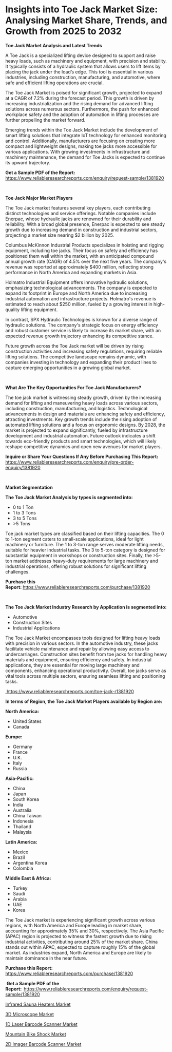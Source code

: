 <p><h1>Insights into Toe Jack Market Size: Analysing Market Share, Trends, and Growth from 2025 to 2032</h1></p><p><strong>Toe Jack Market Analysis and Latest Trends</strong></p>
<p><p>A Toe Jack is a specialized lifting device designed to support and raise heavy loads, such as machinery and equipment, with precision and stability. It typically consists of a hydraulic system that allows users to lift items by placing the jack under the load’s edge. This tool is essential in various industries, including construction, manufacturing, and automotive, where safe and efficient lifting operations are crucial.</p><p>The Toe Jack Market is poised for significant growth, projected to expand at a CAGR of 7.2% during the forecast period. This growth is driven by increasing industrialization and the rising demand for advanced lifting solutions across numerous sectors. Furthermore, the push for enhanced workplace safety and the adoption of automation in lifting processes are further propelling the market forward. </p><p>Emerging trends within the Toe Jack Market include the development of smart lifting solutions that integrate IoT technology for enhanced monitoring and control. Additionally, manufacturers are focusing on creating more compact and lightweight designs, making toe jacks more accessible for various applications. With growing investments in infrastructure and machinery maintenance, the demand for Toe Jacks is expected to continue its upward trajectory.</p></p>
<p><strong>Get a Sample PDF of the Report:&nbsp;</strong> <a href="https://www.reliableresearchreports.com/enquiry/request-sample/1381920?utm_campaign=115&utm_medium=2&utm_source=Github&utm_content=ia&utm_term=11042025&utm_id=toe-jack">https://www.reliableresearchreports.com/enquiry/request-sample/1381920</a></p>
<p>&nbsp;</p>
<p><strong>Toe Jack Major Market Players</strong></p>
<p><p>The Toe Jack market features several key players, each contributing distinct technologies and service offerings. Notable companies include Enerpac, whose hydraulic jacks are renowned for their durability and reliability. With a broad global presence, Enerpac is expected to see steady growth due to increasing demand in construction and industrial sectors, projecting a market size nearing $2 billion by 2025.</p><p>Columbus McKinnon Industrial Products specializes in hoisting and rigging equipment, including toe jacks. Their focus on safety and efficiency has positioned them well within the market, with an anticipated compound annual growth rate (CAGR) of 4.5% over the next five years. The company's revenue was reported at approximately $400 million, reflecting strong performance in North America and expanding markets in Asia.</p><p>Holmatro Industrial Equipment offers innovative hydraulic solutions, emphasizing technological advancements. The company is expected to expand its footprint in Europe and North America due to increasing industrial automation and infrastructure projects. Holmatro's revenue is estimated to reach about $250 million, fueled by a growing interest in high-quality lifting equipment.</p><p>In contrast, SPX Hydraulic Technologies is known for a diverse range of hydraulic solutions. The company's strategic focus on energy efficiency and robust customer service is likely to increase its market share, with an expected revenue growth trajectory enhancing its competitive stance.</p><p>Future growth across the Toe Jack market will be driven by rising construction activities and increasing safety regulations, requiring reliable lifting solutions. The competitive landscape remains dynamic, with companies investing in technology and expanding their product lines to capture emerging opportunities in a growing global market.</p></p>
<p>&nbsp;</p>
<p><strong>What Are The Key Opportunities For Toe Jack Manufacturers?</strong></p>
<p><p>The toe jack market is witnessing steady growth, driven by the increasing demand for lifting and maneuvering heavy loads across various sectors, including construction, manufacturing, and logistics. Technological advancements in design and materials are enhancing safety and efficiency, attracting investments. Key growth trends include the rising adoption of automated lifting solutions and a focus on ergonomic designs. By 2028, the market is projected to expand significantly, fueled by infrastructure development and industrial automation. Future outlook indicates a shift towards eco-friendly products and smart technologies, which will likely reshape competitive dynamics and open new avenues for market players.</p></p>
<p><strong>Inquire or Share Your Questions If Any Before Purchasing This Report:</strong> <a href="https://www.reliableresearchreports.com/enquiry/pre-order-enquiry/1381920?utm_campaign=115&utm_medium=2&utm_source=Github&utm_content=ia&utm_term=11042025&utm_id=toe-jack">https://www.reliableresearchreports.com/enquiry/pre-order-enquiry/1381920</a></p>
<p>&nbsp;</p>
<p><strong>Market Segmentation</strong></p>
<p><strong>The Toe Jack Market Analysis by types is segmented into:</strong></p>
<p><ul><li>0 to 1 Ton</li><li>1 to 3 Tons</li><li>3 to 5 Tons</li><li>>5 Tons</li></ul></p>
<p><p>Toe jack market types are classified based on their lifting capacities. The 0 to 1-ton segment caters to small-scale applications, ideal for light machinery or furniture. The 1 to 3-ton range serves moderate lifting needs, suitable for heavier industrial tasks. The 3 to 5-ton category is designed for substantial equipment in workshops or construction sites. Finally, the >5-ton market addresses heavy-duty requirements for large machinery and industrial operations, offering robust solutions for significant lifting challenges.</p></p>
<p><strong>Purchase this Report:&nbsp;</strong><a href="https://www.reliableresearchreports.com/purchase/1381920?utm_campaign=115&utm_medium=2&utm_source=Github&utm_content=ia&utm_term=11042025&utm_id=toe-jack">https://www.reliableresearchreports.com/purchase/1381920</a></p>
<p>&nbsp;</p>
<p><strong>The Toe Jack Market Industry Research by Application is segmented into:</strong></p>
<p><ul><li>Automotive</li><li>Construction Sites</li><li>Industrial Applications</li></ul></p>
<p><p>The Toe Jack Market encompasses tools designed for lifting heavy loads with precision in various sectors. In the automotive industry, these jacks facilitate vehicle maintenance and repair by allowing easy access to undercarriages. Construction sites benefit from toe jacks for handling heavy materials and equipment, ensuring efficiency and safety. In industrial applications, they are essential for moving large machinery and components, enhancing operational productivity. Overall, toe jacks serve as vital tools across multiple sectors, ensuring seamless lifting and positioning tasks.</p></p>
<p><a href="https://www.reliableresearchreports.com/toe-jack-r1381920?utm_campaign=115&utm_medium=2&utm_source=Github&utm_content=ia&utm_term=11042025&utm_id=toe-jack">&nbsp;https://www.reliableresearchreports.com/toe-jack-r1381920</a></p>
<p><strong>In terms of Region, the Toe Jack Market Players available by Region are:</strong></p>
<p>
    <p> <strong> North America: </strong>
        <ul>
            <li>United States</li>
            <li>Canada</li>
        </ul>
        </p> 
    <p> <strong> Europe: </strong>
        <ul>
            <li>Germany</li>
            <li>France</li>
            <li>U.K.</li>
            <li>Italy</li>
            <li>Russia</li>
        </ul>
        </p> 
    <p> <strong> Asia-Pacific: </strong>
        <ul>
            <li>China</li>
            <li>Japan</li>
            <li>South Korea</li>
            <li>India</li>
            <li>Australia</li>
            <li>China Taiwan</li>
            <li>Indonesia</li>
            <li>Thailand</li>
            <li>Malaysia</li>
        </ul>
        </p> 
    <p> <strong> Latin America: </strong>
        <ul>
            <li>Mexico</li>
            <li>Brazil</li>
            <li>Argentina Korea</li>
            <li>Colombia</li>
        </ul>
        </p> 
    <p> <strong> Middle East & Africa: </strong>
        <ul>
            <li>Turkey</li>
            <li>Saudi</li>
            <li>Arabia</li>
            <li>UAE</li>
            <li>Korea</li>
        </ul>
    </p>
    </p>
<p><p>The Toe Jack market is experiencing significant growth across various regions, with North America and Europe leading in market share, accounting for approximately 35% and 30%, respectively. The Asia Pacific (APAC) region is projected to witness the fastest growth due to rising industrial activities, contributing around 25% of the market share. China stands out within APAC, expected to capture roughly 15% of the global market. As industries expand, North America and Europe are likely to maintain dominance in the near future.</p></p>
<p><strong>Purchase this Report: </strong><a href="https://www.reliableresearchreports.com/purchase/1381920?utm_campaign=115&utm_medium=2&utm_source=Github&utm_content=ia&utm_term=11042025&utm_id=toe-jack">https://www.reliableresearchreports.com/purchase/1381920</a></p>
<p>&nbsp;<strong>Get a Sample PDF of the Report:&nbsp;&nbsp;</strong><a href="https://www.reliableresearchreports.com/enquiry/request-sample/1381920?utm_campaign=115&utm_medium=2&utm_source=Github&utm_content=ia&utm_term=11042025&utm_id=toe-jack">https://www.reliableresearchreports.com/enquiry/request-sample/1381920</a></p>
<p><strong></strong></p>
<p><p><a href="https://github.com/donnypolan/Market-Research-Report-List-1/blob/main/infrared-sauna-heaters-market.md?utm_campaign=115&utm_medium=2&utm_source=Github&utm_content=ia&utm_term=11042025&utm_id=toe-jack">Infrared Sauna Heaters Market</a></p><p><a href="https://github.com/kuziaaring40/Market-Research-Report-List-1/blob/main/3d-microscope-market.md?utm_campaign=115&utm_medium=2&utm_source=Github&utm_content=ia&utm_term=11042025&utm_id=toe-jack">3D Microscope Market</a></p><p><a href="https://github.com/zemonarutaep/Market-Research-Report-List-1/blob/main/1d-laser-barcode-scanner-market.md?utm_campaign=115&utm_medium=2&utm_source=Github&utm_content=ia&utm_term=11042025&utm_id=toe-jack">1D Laser Barcode Scanner Market</a></p><p><a href="https://github.com/hoganemken50/Market-Research-Report-List-1/blob/main/mountain-bike-shock-market.md?utm_campaign=115&utm_medium=2&utm_source=Github&utm_content=ia&utm_term=11042025&utm_id=toe-jack">Mountain Bike Shock Market</a></p><p><a href="https://github.com/ujanoandryvw/Market-Research-Report-List-1/blob/main/2d-imager-barcode-scanner-market.md?utm_campaign=115&utm_medium=2&utm_source=Github&utm_content=ia&utm_term=11042025&utm_id=toe-jack">2D Imager Barcode Scanner Market</a></p></p>